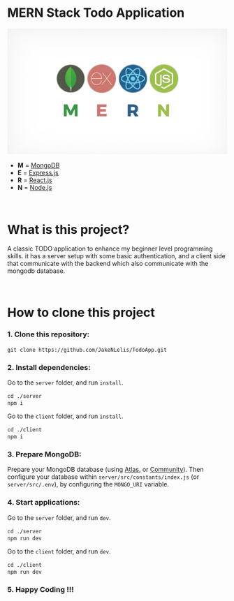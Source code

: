# MERN Stack Todo Application

<img src='https://raw.githubusercontent.com/BenElferink/mern-template/refs/heads/images/images/mern.jpeg' />

- **M** = [MongoDB](https://www.mongodb.com)
- **E** = [Express.js](https://expressjs.com)
- **R** = [React.js](https://reactjs.org)
- **N** = [Node.js](https://nodejs.org)

<br />

# What is this project?

A classic TODO application to enhance my beginner level programming skills. it has a server setup with some basic authentication,
and a client side that communicate with the backend which also communicate with the mongodb database.

<br />

# How to clone this project

### 1. Clone this repository:

```
git clone https://github.com/JakeNLelis/TodoApp.git
```

### 2. Install dependencies:

Go to the `server` folder, and run `install`.

```
cd ./server
npm i
```

Go to the `client` folder, and run `install`.

```
cd ./client
npm i
```

### 3. Prepare MongoDB:

Prepare your MongoDB database (using [Atlas](https://www.mongodb.com/cloud/atlas),
or [Community](<https://github.com/benelferink/mern-template/wiki/Install-MongoDB-Community-Server-(MacOS)>)). Then configure your database within `server/src/constants/index.js` (or `server/src/.env`), by configuring the `MONGO_URI` variable.

### 4. Start applications:

Go to the `server` folder, and run `dev`.

```
cd ./server
npm run dev
```

Go to the `client` folder, and run `dev`.

```
cd ./client
npm run dev
```

### 5. Happy Coding !!!

